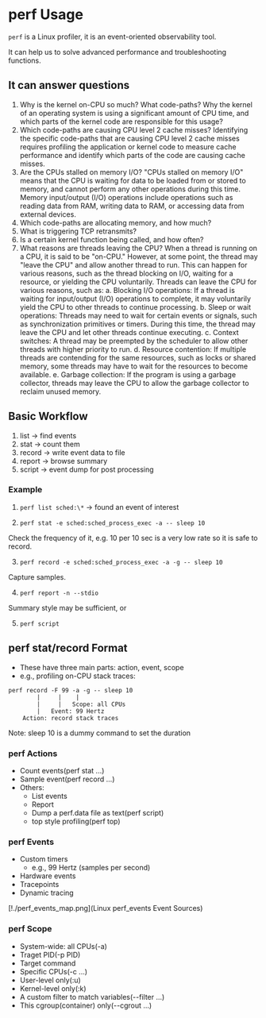 # perf Usage

`perf` is a Linux profiler, it is an event-oriented observability tool.

It can help us to solve advanced performance and troubleshooting functions.


## It can answer questions

1. Why is the kernel on-CPU so much? What code-paths?
    Why the kernel of an operating system is using a significant amount of CPU time, and which 
    parts of the kernel code are responsible for this usage?
2. Which code-paths are causing CPU level 2 cache misses?
    Identifying the specific code-paths that are causing CPU level 2 cache misses requires 
    profiling the application or kernel code to measure cache performance and identify which parts 
    of the code are causing cache misses.
3. Are the CPUs stalled on memory I/O?
    "CPUs stalled on memory I/O" means that the CPU is waiting for data to be loaded from or 
    stored to memory, and cannot perform any other operations during this time. Memory input/output
    (I/O) operations include operations such as reading data from RAM, writing data to RAM, or 
    accessing data from external devices.
4. Which code-paths are allocating memory, and how much?
5. What is triggering TCP retransmits?
6. Is a certain kernel function being called, and how often?
7. What reasons are threads leaving the CPU?
    When a thread is running on a CPU, it is said to be "on-CPU." However, at some point, the 
    thread may "leave the CPU" and allow another thread to run. This can happen for various 
    reasons, such as the thread blocking on I/O, waiting for a resource, or yielding the CPU 
    voluntarily.
    Threads can leave the CPU for various reasons, such as:
    a. Blocking I/O operations: If a thread is waiting for input/output (I/O) operations to 
        complete, it may voluntarily yield the CPU to other threads to continue processing.
    b. Sleep or wait operations: Threads may need to wait for certain events or signals, such as 
        synchronization primitives or timers. During this time, the thread may leave the CPU and 
        let other threads continue executing.
    c. Context switches: A thread may be preempted by the scheduler to allow other threads with 
        higher priority to run.
    d. Resource contention: If multiple threads are contending for the same resources, such as 
        locks or shared memory, some threads may have to wait for the resources to become available.
    e. Garbage collection: If the program is using a garbage collector, threads may leave the CPU 
        to allow the garbage collector to reclaim unused memory.


## Basic Workflow

1. list -> find events
2. stat -> count them
3. record -> write event data to file
4. report -> browse summary
5. script -> event dump for post processing

### Example

1. `perf list sched:\*` -> found an event of interest

2. `perf stat -e sched:sched_process_exec -a -- sleep 10`

Check the frequency of it, e.g. 10 per 10 sec is a very low rate so it is safe to record.

3. `perf record -e sched:sched_process_exec -a -g -- sleep 10`

Capture samples.

4. `perf report -n --stdio`

Summary style may be sufficient, or

5. `perf script`

## perf stat/record Format

- These have three main parts: action, event, scope
- e.g., profiling on-CPU stack traces:
```
perf record -F 99 -a -g -- sleep 10
        |     |    |
        |     |   Scope: all CPUs
        |   Event: 99 Hertz
    Action: record stack traces
```
Note: sleep 10 is a dummy command to set the duration

### perf Actions

- Count events(perf stat ...)
- Sample event(perf record ...)
- Others:
    - List events
    - Report
    - Dump a perf.data file as text(perf script)
    - top style profiling(perf top)

### perf Events

- Custom timers
    - e.g., 99 Hertz (samples per second)
- Hardware events
- Tracepoints
- Dynamic tracing

[!./perf_events_map.png](Linux perf_events Event Sources)

### perf Scope

- System-wide: all CPUs(-a)
- Traget PID(-p PID)
- Target command
- Specific CPUs(-c ...)
- User-level only(<event>:u)
- Kernel-level only(<event>:k)
- A custom filter to match variables(--filter ...)
- This cgroup(container) only(--cgrout ...)

